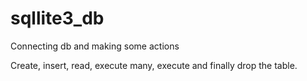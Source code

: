 # sqllite3_db
Connecting db and making some actions

Create, insert, read, execute many, execute and finally drop the table.
